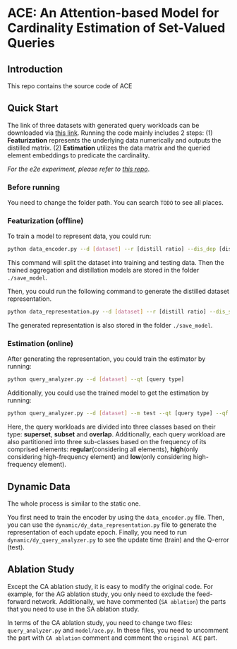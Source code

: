 # ACE: An Attention-based Model for Cardinality Estimation of Set-Valued Queries
## Introduction
This repo contains the source code of ACE

## Quick Start
The link of three datasets with generated query workloads can be downloaded via [this link](https://drive.google.com/drive/folders/15jcyAAGUkAx30qHAbHz5aWa9jzy0iMij?usp=sharing). Running the code mainly includes 2 steps: (1) **Featurization** represents the underlying data numerically and outputs the distilled matrix. (2) **Estimation** utilizes the data matrix and the queried element embeddings to predicate the cardinality. 

*For the e2e experiment, please refer to [this repo](https://github.com/dbis-ukon/lplm)*.

### Before running
You need to change the folder path. You can search `TODO` to see all places.

### Featurization (offline)
To train a model to represent data, you could run:
```bash
python data_encoder.py --d [dataset] --r [distill ratio] --dis_dep [distill depth]
```
This command will split the dataset into training and testing data. Then the trained aggregation and distillation models are stored in the folder `./save_model`.

Then, you could run the following command to generate the distilled dataset representation.
```bash
python data_representation.py --d [dataset] --r [distill ratio] --dis_sep [distill depth]
```

The generated representation is also stored in the folder `./save_model`.

### Estimation (online)
After generating the representation, you could train the estimator by running:
```bash
python query_analyzer.py --d [dataset] --qt [query type]
```

Additionally, you could use the trained model to get the estimation by running:
```bash
python query_analyzer.py --d [dataset] --m test --qt [query type] --qf [frequency]
```

Here, the query workloads are divided into three classes based on their type: **superset**, **subset** and **overlap**. Additionally, each query workload are also partitioned into three sub-classes based on the frequency of its comprised elements: **regular**(considering all elements), **high**(only considering high-frequency element) and **low**(only considering high-frequency element).

## Dynamic Data

The whole process is similar to the static one.

You first need to train the encoder by using the `data_encoder.py` file. Then, you can use the `dynamic/dy_data_representation.py` file to generate the representation of each update epoch. Finally, you need to run `dynamic/dy_query_analyzer.py` to see the update time (train) and the Q-error (test).

## Ablation Study

Except the CA ablation study, it is easy to modify the original code. For example, for the AG ablation study, you only need to exclude the feed-forward network. Additionally, we have commented (`SA ablation`) the parts that you need to use in the SA ablation study.

In terms of the CA ablation study, you need to change two files: `query_analyzer.py` and `model/ace.py`. In these files, you need to uncomment the part with `CA ablation` comment and comment the `original ACE` part.


